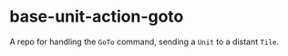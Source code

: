 # base-unit-action-goto

A repo for handling the `GoTo` command, sending a `Unit` to a distant `Tile`.
